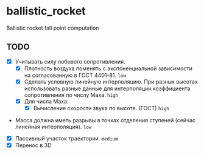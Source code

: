 # ballistic_rocket
Ballistic rocket fall point computation

## TODO
- [x] Учитывать силу лобового сопротивления. 
  - [x] Плотность воздуха поменять с экспоненциальной зависимости на согласованную в ГОСТ 4401-81. `low`
  - [x] Сделать условную линейную интерполяцию. При разных высотах использовать разные данные для интерполяции коэффициента сопротивления по числу Маха. `high`
  - [x] Для числа Маха:
    - [x] Вычисление скорости звука по высоте. (ГОСТ) `high`
- Масса должна иметь разрывы в точках отделения ступеней (сейчас линейная интерполяция). `low`
- [x] Пассивный участок траектории. `medium`
- [x] Перенос в 3D